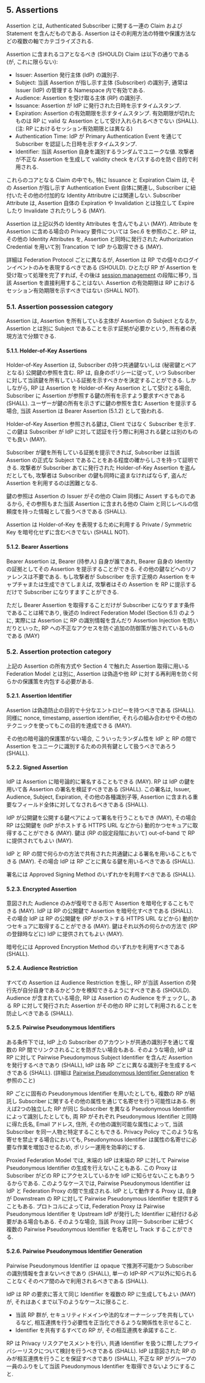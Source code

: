 <a name="sec5"></a>

## 5. Assertions

Assertion とは, Authenticated Subscriber に関する一連の Claim および Statement を含んだものである.
Assertion はその利用方法の特徴や保護方法などの複数の軸でカテゴライズされる.

<!-- An assertion contains a set of claims or statements about an authenticated subscriber. Assertions can be categorized along multiple orthogonal dimensions, including the characteristics of using the assertion or the protections on the assertion itself. -->

Assertion に含まれるコアとなるべき (SHOULD) Claim は以下の通りである (が, これに限らない):

<!-- The core set of claims inside an assertion SHOULD include (but is not limited to): -->

- Issuer: Assertion 発行主体 (IdP) の識別子.
- Subject: 当該 Assertion が指し示す主体 (Subscriber) の識別子, 通常は Issuer (IdP) の管理する Namespace 内で有効である.
- Audience: Assertion を受け取る主体 (RP) の識別子.
- Issuance: Assertion が IdP に発行された日時を示すタイムスタンプ.
- Expiration: Assertion の有効期限を示すタイムスタンプ. 有効期限が切れたものは RP に valid な Assertion として受け入れられるべきでない (SHALL). (注: RP におけるセッション有効期限とは異なる)
- Authentication Time: IdP が Primary Authentication Event を通じて Subscriber を認証した日時を示すタイムスタンプ.
- Identifier: 当該 Assertion 自身を識別するランダムでユニークな値. 攻撃者が不正な Assertion を生成して validity check をパスするのを防ぐ目的で利用される.

<!--
 - Issuer: an identifier for the party that issued the assertion (the IdP)
 - Subject: an identifier for the party that the assertion is about (the subscriber), usually within the namespace control of the issuer (the IdP)
 - Audience: an identifier for the party intended to consume the assertion (the RP)
 - Issuance: a timestamp indicating when the assertion was issued by the IdP
 - Expiration: a timestamp indicating when the assertion expires and SHALL no longer be accepted as valid by the RP (note that this is not the expiration of the session at the RP)
 - Authentication Time: a timestamp indicating when the IdP last verified the presence of the subscriber at the IdP through a primary authentication event
 - Identifier: a random value uniquely identifying this assertion, used to prevent attackers from manufacturing malicious assertions which would pass other validity checks
-->

これらのコアとなる Claim の中でも, 特に Issuance と Expiration Claim は, その Assertion が指し示す Authentication Event 自体に関連し, Subscriber に紐付いたその他の付加的な Identity Attributre には関連しない.
Subscriber Attribute は, Assertion 自体の Expiration や Invalidation とは独立して Expire したり Invalidate されたりしうる (MAY).

<!-- These core claims, particularly the issuance and expiration claims, apply to the assertion about the authentication event itself, and not to any additional identity attributes associated with the subscriber, even when those claims are included within the assertion. A subscriber's attributes MAY expire or be otherwise invalidated independently of the expiration or invalidation of the assertion. -->

Assertion は上記以外の Identity Attributes を含んでもよい (MAY).
Attribute を Assertion に含める場合の Privacy 要件については Sec.6 を参照のこと.
RP は, その他の Identity Attributes を, Assertion と同時に発行された Authorization Credential を用いて別 Trancation で IdP から取得できる (MAY).

<!-- Assertions MAY include other additional identity attributes. See sec. 6 for privacy requirements on presenting attributes in assertions. The RP MAY fetch additional identity attributes from the IdP in a separate transaction using an authorization credential issued along side the assertion. -->

詳細は Federation Protocol ごとに異なるが, Assertion は RP での個々のログインイベントのみを表現するべきである (SHOULD).
ひとたび RP が Assertion を受け取って処理を完了すれば, その後は [session management](sp800-63b.ja.html#sec7) の段階に移り, 当該 Assertion を直接利用することはない.
Assertion の有効期限は RP におけるセッション有効期限を示すべきではない (SHALL NOT).

<!-- Although details vary based on the exact federation protocol in use, an assertion SHOULD be used only to represent a single log-in event at the RP. After the RP consumes the assertion, [session management](sp800-63b.html#sec7) at the RP comes into play and the assertion is no longer used directly. The expiration of the assertion SHALL NOT represent the expiration of the session at the RP. -->

### 5.1. Assertion possession category

Assertion は, Assertion を所有している主体が Assertion の Subject となるか, Assertion とは別に Subject であることを示す証拠が必要かという, 所有者の表現方法で分類できる.

<!-- An assertion can be classified based on whether possession of the assertion itself is sufficient for representing  the subject of the assertion, or if additional proof is necessary along side the assertion. -->

#### 5.1.1. Holder-of-Key Assertions

Holder-of-Key Assertion は, Subscriber の持つ共通鍵ないしは (秘密鍵とペアとなる) 公開鍵の参照を含む.
RP は, 自身のポリシーに従って, いつ Subscriber に対して当該鍵を所有している証拠を示すべきかを決定することができる.
しかしながら, RP は Assertion を Holder-of-Key Assertion として受けとる場合, Subscriber に Assertion が参照する鍵の所有を示すよう要求すべきである (SHALL).
ユーザーが鍵の所有を示さずに鍵の参照を含む Assertion を提示する場合, 当該 Assertion は Bearer Assertion (5.1.2) として扱われる.

<!-- A holder-of-key assertion contains a reference to a symmetric key or a public key (corresponding to a private key) possessed by and representing the subscriber. An RP MAY decide when to require the subscriber to prove possession of the key, depending on the policy of the RP. However, the RP SHALL require the subscriber to prove possession of the key that is referenced in the assertion in parallel with presentation of the assertion itself in order for the assertion to be considered holder-of-key. Otherwise, an assertion containing reference to a key which the user has not proved possession of will be considered a bearer assertion (5.1.2). -->

Holder-of-Key Assertion 参照される鍵は, Client ではなく Subscriber を示す.
この鍵は Subscriber が IdP に対して認証を行う際に利用される鍵とは別のものでも良い (MAY).

<!-- The key referenced in a holder-of-key represents the subscriber, not the client. This key MAY be distinct from any key used by the subscriber to authenticate to the IdP. -->

Subscriber が鍵を所有している証拠を提示できれば, Subscriber は当該 Assertion の正式な Subject であることをある程度の確からしさを持って証明できる.
攻撃者が Subscriber あてに発行された Holder-of-Key Assertion を盗んだとしても, 攻撃者は Subscriber の鍵も同時に盗まなければならず, 盗んだ Assertion を利用するのは困難となる.

<!-- In proving possession of the subscriber’s secret, the subscriber also proves with a certain degree of assurance that they are the rightful subject of the assertion. It is more difficult for an attacker to use a stolen holder-of-key assertion issued to a subscriber, since the attacker would need to steal the referenced key material as well. -->

鍵の参照は Assertion の Issuer がその他の Claim 同様に Assert するものであるから, その参照もまた当該 Assertion に含まれる他の Claim と同じレベルの信頼度を持った情報として扱うべきである (SHALL).

<!-- Note that the reference to the key material in question is asserted by the issuer of the assertion as are any other claims therein, and reference to a given key SHALL be trusted at the same level as all other claims within the assertion itself. -->

Assertion は Holder-of-Key を表現するために利用する Private / Symmetric Key を暗号化せずに含むべきでない (SHALL NOT).

<!-- The assertion SHALL NOT include an unencrypted private or symmetric key to be used with holder-of-key presentation. -->

#### 5.1.2. Bearer Assertions

Bearer Assertion は, Bearer (持参人) 自身が誰であれ, Bearer 自身の Identity の証拠としてその Assertion を提示することができる.
その他の鍵などへのリファレンスは不要である.
もし攻撃者が Subscriber を示す正規の Assertion をキャプチャまたは生成できてしまえば, 攻撃者はその Assertion を RP に提示するだけで Subscriber になりすますことができる.

<!-- A bearer assertion can be presented by any party as proof of the bearer's identity, without reference to external materials. If an attacker is able to capture or manufacture a valid assertion representing a subscriber, and that attacker is able to successfully present that assertion to the RP, then the attacker will be able to impersonate the subscriber at that RP. -->

ただし Bearer Assertion を取得することだけが Subscriber になりすます条件であることは稀であり, 後述の Indirect Federation Model (Section 6.1) のように, 実際には Assertion に RP の識別情報を含んだり Assertion Injection を防いだりといった, RP への不正なアクセスを防ぐ追加の防御策が施されているものである (MAY)

<!-- Note that mere possession of a bearer assertion is not always enough to impersonate a subscriber. For example, if an assertion is presented in the indirect federation model (Section 6.1), additional controls MAY be placed on the transaction (such as identification of the RP and assertion injection protections) that help to further protect the RP from fraudulent activity. -->

### 5.2. Assertion protection category

上記の Assertion の所有方式や Section 4 で触れた Assertion 取得に用いる Federation Model とは別に, Assertion は偽造や他 RP に対する再利用を防ぐ何らかの保護策を内包する必要がある.

<!-- Regardless of the possession mechanism (discussed above) or the federation model used to obtain them (described in section 4), assertions need to include an appropriate set of protections to the assertion data itself to prevent attackers from manufacturing valid assertions or re-using captured assertions at disparate RPs. -->

#### 5.2.1. Assertion Identifier

Assertion は偽造防止の目的で十分なエントロピーを持つべきである (SHALL).
同様に nonce, timestamp, assertion identifier, それらの組み合わせやその他のテクニックを使ってもこの目的を達成できる (MAY).

<!-- Assertions SHALL contain sufficient entropy to prevent an attacker from manufacturing a valid assertion and using it with a target RP. Assertions MAY accomplish this by use of an embedded nonce, timestamp, assertion identifier, or a combination of these or other techniques.  -->

その他の暗号論的保護策がない場合, こういったランダム性を IdP と RP の間で Assertion をユニークに識別するための共有鍵として扱うべきであろう (SHALL).

<!-- In the absence of additional cryptographic protections, this source of randomness SHALL function as a shared secret between the IdP and the RP to uniquely identify the assertion in question. -->

#### 5.2.2. Signed Assertion

IdP は Assertion に暗号論的に署名することもできる (MAY).
RP は IdP の鍵を用いて各 Assertion の署名を検証すべきである (SHALL).
この署名は, Issuer, Audience, Subject, Expiration, その他の各種識別子等, Assertion に含まれる重要なフィールド全体に対してなされるべきである (SHALL).

<!-- Assertions MAY be cryptographically signed by the IdP, and the RP SHALL validate the signature of each such assertion based on the IdP's key. This signature SHALL cover all vital fields of the assertion, including its issuer, audience, subject, expiration, and any unique identifiers. -->

IdP が公開鍵を公開する鍵ペアによって署名を行うこともでき (MAY), その場合 RP は公開鍵を (IdP がホストする HTTPS URL などから) 動的かつセキュアに取得することができる (MAY).
鍵は (RP の設定段階において) out-of-band で RP に提供されてもよい (MAY).

<!-- The signature MAY be asymmetric based on the published public key of the IdP. In such cases, the RP MAY fetch this public key in a secure fashion at runtime (such as through an HTTPS URL hosted by the IdP), or the key MAY be provisioned out of band at the RP (during configuration of the RP). -->

IdP と RP の間で何らかの方法で共有された共通鍵による署名を用いることもできる (MAY).
その場合 IdP は RP ごとに異なる鍵を用いるべきである (SHALL).

<!-- The signature MAY be symmetric based on a key shared out of band between the IdP and the RP. In such circumstances, the IdP SHALL use a different shared key for each RP. -->

署名には Approved Signing Method のいずれかを利用すべきである (SHALL).

<!-- All signatures SHALL use approved signing methods. -->

#### 5.2.3. Encrypted Assertion

意図された Audience のみが復号できる形で Assertion を暗号化することもできる (MAY).
IdP は RP の公開鍵で Assertion を暗号化すべきである (SHALL).
その場合 IdP は RP の公開鍵を (RP がホストする HTTPS URL などから) 動的かつセキュアに取得することができる (MAY).
鍵はそれ以外の何らかの方法で (RP の登録時などに) IdP に提供されてもよい (MAY).

<!-- Assertions MAY be encrypted in such a fashion as to allow only the intended audience to decrypt the claims therein. The IdP SHALL encrypt the payload of the assertion using the RP's public key. The IdP MAY fetch this public key in a secure fashion at runtime (such as through an HTTPS URL hosted by the RP), or the key MAY be provisioned out of band at the IdP (during registration of the RP). -->

暗号化には Approved Encryption Method のいずれかを利用すべきである (SHALL).

<!-- All encrypted objects SHALL use approved encryption methods. -->

#### 5.2.4. Audience Restriction

すべての Assertion は Audience Restriction を施し, RP が当該 Assertion の発行先が自分自身であるかどうかを検知できるようにすべきである (SHOULD).
Audience が含まれている場合, RP は Assertion の Audience をチェックし, ある RP に対して発行された Assertion がその他の RP に対して利用されることを防止しべきである (SHALL).

<!-- All assertions SHOULD use audience restriction techniques to allow an RP to recognize whether or not it is the intended target of an issued assertion. All RPs SHALL check the audience of an assertion, if provided, to prevent the injection and replay of an assertion generated for one RP at another RP. -->

#### 5.2.5. Pairwise Pseudonymous Identifiers

ある条件下では, IdP 上の Subscriber のアカウントが共通の識別子を通じて複数の RP 間でリンクされることを防ぎたい場合もある.
そのような場合, IdP は RP に対して Pairwise Pseudonymous Subject Identifier を含んだ Assertion を発行するべきであり (SHALL), IdP は各 RP ごとに異なる識別子を生成するべきである (SHALL).
(詳細は [Pairwise Pseudonymous Identifier Generation](#ppi-gen) を参照のこと)

<!-- In some circumstances, it is desirable to prevent the subscriber's account at the IdP from being linked through one or more RPs through use of a common identifier. In these circumstances, pairwise pseudonymous subject identifiers SHALL be used within the assertions generated by the IdP for the RP, and the IdP SHALL generate a different identifier for each RP. (See [Pairwise Pseudonymous Identifier Generation](#ppi-gen) for more information.) -->

RP ごとに固有の Pseudonymous Identifier を用いたとしても, 複数の RP が結託し Subscriber に関するその他の属性を通じて名寄せを行う可能性はある.
例えば2つの独立した RP が同じ Subscriber を異なる Pseudonymous Identifier によって識別したとしても, 両 RP がそれぞれ Pseudonymous Identifier と同時に得た氏名, Email アドレス, 住所, その他の識別可能な属性によって, 当該 Subscriber を同一人物と特定することもできる.
Privacy Policy でこのような名寄せを禁止する場合においても, Pseudonymous Identifier は属性の名寄せに必要な作業を増加させるため, ポリシー運用を効率的にする.

<!-- When unique pseudonymous identifiers are used with RPs along side of identity attribute bundles, it may still be possible for multiple colluding RPs to fully identify and correlate a subscriber across systems using these attributes. For example, given that two independent RPs will each see the same subscriber identified with a different pairwise pseudonymous identifier, the RPs could still determine that the subscriber is the same person by comparing their name, email address, physical address, or other identifying attributes carried alongside the pairwise pseudonymous identifier. Privacy policies may prohibit such correlation, but pairwise pseudonymous identifiers can increase effectiveness of these policies by increasing the administrative effort in managing the attribute correlation.  -->

Proxied Federation Model では, 末端の IdP は末端の RP に対して Pairwise Pseudonymous Identifier の生成を行えないこともある.
この Proxy は Subscriber がどの RP にアクセスしているかを IdP に知らせないこともありうるからである.
このようなケースでは, Pairwise Pseudonymous Identifier は IdP と Federation Proxy の間で生成される.
IdP として動作する Proxy は, 自身が Downstream の RP に対して Pairwise Pseudonymous Identifier を提供することもある.
プロトコルによっては, Federation Proxy は Pairwise Pseudonymous Identifier を Upstream IdP が発行した Identifier に紐付ける必要がある場合もある.
そのような場合, 当該 Proxy は同一 Subscriber に紐づく複数の Pairwise Pseudonymous Identifier を名寄せし Track することができる.

<!-- Note that in a proxied federation model, ultimate IdP may be unable to generate a pairwise pseudonymous identifier for the ultimate RP, since the proxy could blind the IdP from knowing which RP is being accessed by the subscriber. In such situations, the pairwise pseudonymous identifier is usually between the IdP and the federation proxy itself. The proxy, acting as an IdP, can itself provide pairwise pseudonymous identifiers to downstream RPs. Depending on the protocol, the federation proxy may need to map the pairwise pseudonymous identifiers back to the associated identifiers from upstream IdPs in order to allow the identity protocol to function. In such cases, the proxy will be able to track and determine which pairwise pseudonymous identifiers represent the same subscriber at different RPs. -->

#### 5.2.6. <a name="ppi-gen"></a>Pairwise Pseudonymous Identifier Generation

Pairwise Pseudonymous Identifier は opaque で推測不可能かつ Subscriber の識別情報を含まないべきであり (SHALL), 単一の IdP-RP ペア以外に知られることなくそのペア間のみで利用されるべきである (SHALL).

<!-- Pairwise pseudonymous identifiers SHALL be opaque and unguessable, containing no identifying information about the subscriber. Additionally, the identifiers SHALL only be known by and used by one IdP-RP pair.  -->

IdP は RP の要求に答えて同じ Identifier を複数の RP に生成してもよい (MAY) が, それはあくまで以下のようなケースに限ること.

<!-- An IdP MAY generate the same identifier for a subscriber at multiple RPs at the request of those RPs, but only if: -->

* 当該 RP 群が, セキュリティドメインや法的なオーナーシップを共有しているなど, 相互連携を行う必要性を正当化できるような関係性を示せること.
* Identifier を共有するすべての RP が, その相互連携を承諾すること.

<!--
* Those RPs have a demonstrable relationship that justifies an operational need for the correlation, such as a shared security domain or shared legal ownership, and
* All RPs sharing an identifier consent to being correlated in such a manner.
-->

RP は Privacy リスクアセスメントを行い, 共通 Identifier を扱うに際したプライバシーリスクについて検討を行うべきである (SHALL).
IdP は意図された RP のみが相互連携を行うことを保証すべきであり (SHALL), 不正な RP がグループの一員のふりをして当該 Pseudonymous Identifier を取得できないようにすること.

<!-- The RPs SHALL conduct a privacy risk assessment to consider the privacy risks associated with requesting a common identifier. The IdP SHALL ensure that only intended RPs are correlated; otherwise, a rogue RP could learn of the pseudonymous identifier for a correlation by fraudulently posing as part of that correlation. -->

